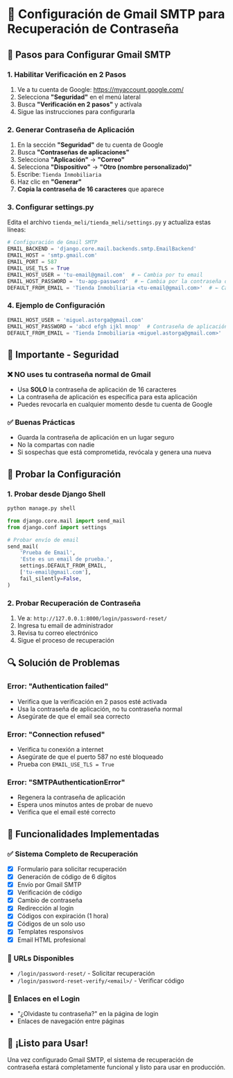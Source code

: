 # 📧 Configuración de Gmail SMTP para Recuperación de Contraseña

## 🔧 Pasos para Configurar Gmail SMTP

### 1. **Habilitar Verificación en 2 Pasos**
1. Ve a tu cuenta de Google: https://myaccount.google.com/
2. Selecciona **"Seguridad"** en el menú lateral
3. Busca **"Verificación en 2 pasos"** y actívala
4. Sigue las instrucciones para configurarla

### 2. **Generar Contraseña de Aplicación**
1. En la sección **"Seguridad"** de tu cuenta de Google
2. Busca **"Contraseñas de aplicaciones"**
3. Selecciona **"Aplicación"** → **"Correo"**
4. Selecciona **"Dispositivo"** → **"Otro (nombre personalizado)"**
5. Escribe: `Tienda Inmobiliaria`
6. Haz clic en **"Generar"**
7. **Copia la contraseña de 16 caracteres** que aparece

### 3. **Configurar settings.py**
Edita el archivo `tienda_meli/tienda_meli/settings.py` y actualiza estas líneas:

```python
# Configuración de Gmail SMTP
EMAIL_BACKEND = 'django.core.mail.backends.smtp.EmailBackend'
EMAIL_HOST = 'smtp.gmail.com'
EMAIL_PORT = 587
EMAIL_USE_TLS = True
EMAIL_HOST_USER = 'tu-email@gmail.com'  # ← Cambia por tu email
EMAIL_HOST_PASSWORD = 'tu-app-password'  # ← Cambia por la contraseña de aplicación
DEFAULT_FROM_EMAIL = 'Tienda Inmobiliaria <tu-email@gmail.com>'  # ← Cambia por tu email
```

### 4. **Ejemplo de Configuración**
```python
EMAIL_HOST_USER = 'miguel.astorga@gmail.com'
EMAIL_HOST_PASSWORD = 'abcd efgh ijkl mnop'  # Contraseña de aplicación
DEFAULT_FROM_EMAIL = 'Tienda Inmobiliaria <miguel.astorga@gmail.com>'
```

## 🚨 **Importante - Seguridad**

### ❌ **NO uses tu contraseña normal de Gmail**
- Usa **SOLO** la contraseña de aplicación de 16 caracteres
- La contraseña de aplicación es específica para esta aplicación
- Puedes revocarla en cualquier momento desde tu cuenta de Google

### ✅ **Buenas Prácticas**
- Guarda la contraseña de aplicación en un lugar seguro
- No la compartas con nadie
- Si sospechas que está comprometida, revócala y genera una nueva

## 🧪 **Probar la Configuración**

### 1. **Probar desde Django Shell**
```python
python manage.py shell
```

```python
from django.core.mail import send_mail
from django.conf import settings

# Probar envío de email
send_mail(
    'Prueba de Email',
    'Este es un email de prueba.',
    settings.DEFAULT_FROM_EMAIL,
    ['tu-email@gmail.com'],
    fail_silently=False,
)
```

### 2. **Probar Recuperación de Contraseña**
1. Ve a: `http://127.0.0.1:8000/login/password-reset/`
2. Ingresa tu email de administrador
3. Revisa tu correo electrónico
4. Sigue el proceso de recuperación

## 🔍 **Solución de Problemas**

### Error: "Authentication failed"
- Verifica que la verificación en 2 pasos esté activada
- Usa la contraseña de aplicación, no tu contraseña normal
- Asegúrate de que el email sea correcto

### Error: "Connection refused"
- Verifica tu conexión a internet
- Asegúrate de que el puerto 587 no esté bloqueado
- Prueba con `EMAIL_USE_TLS = True`

### Error: "SMTPAuthenticationError"
- Regenera la contraseña de aplicación
- Espera unos minutos antes de probar de nuevo
- Verifica que el email esté correcto

## 📱 **Funcionalidades Implementadas**

### ✅ **Sistema Completo de Recuperación**
- [x] Formulario para solicitar recuperación
- [x] Generación de código de 6 dígitos
- [x] Envío por Gmail SMTP
- [x] Verificación de código
- [x] Cambio de contraseña
- [x] Redirección al login
- [x] Códigos con expiración (1 hora)
- [x] Códigos de un solo uso
- [x] Templates responsivos
- [x] Email HTML profesional

### 🎯 **URLs Disponibles**
- `/login/password-reset/` - Solicitar recuperación
- `/login/password-reset-verify/<email>/` - Verificar código

### 🔗 **Enlaces en el Login**
- "¿Olvidaste tu contraseña?" en la página de login
- Enlaces de navegación entre páginas

## 🎉 **¡Listo para Usar!**

Una vez configurado Gmail SMTP, el sistema de recuperación de contraseña estará completamente funcional y listo para usar en producción.

